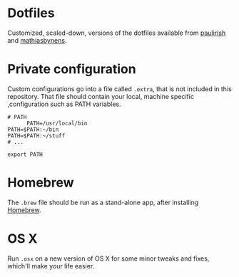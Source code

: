 Dotfiles
========

Customized, scaled-down, versions of the dotfiles available from [paulirish](https://github.com/paulirish/dotfiles) and [mathiasbynens](https://github.com/mathiasbynens/dotfiles/).

Private configuration
=====================

Custom configurations go into a file called `.extra`, that is not included in this repository. That file should contain  your local, machine specific ,configuration such as PATH variables.

```shell
# PATH 
      PATH=/usr/local/bin
PATH=$PATH:~/bin
PATH=$PATH:~/stuff
# ...

export PATH
```

Homebrew
========

The `.brew` file should be run as a stand-alone app, after installing [Homebrew](http://mxcl.github.com/homebrew/).


OS X
====

Run `.osx` on a new version of OS X for some minor tweaks and fixes, which'll make your life easier.